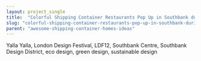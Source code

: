 ```yaml
---
layout: project_single
title:  "Colorful Shipping Container Restaurants Pop Up in Southbank during the London Design Festival"
slug: "colorful-shipping-container-restaurants-pop-up-in-southbank-during-the-london-design-festival"
parent: "awesome-shipping-container-homes-ideas"
---
```

Yalla Yalla, London Design Festival, LDF12, Southbank Centre, Southbank Design District, eco design, green design, sustainable design